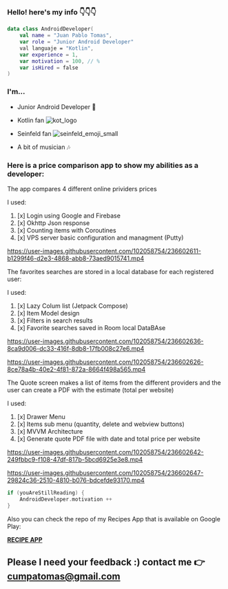 
### Hello! here's my info 👇👇👇
```kotlin
data class AndroidDeveloper(
    val name = "Juan Pablo Tomas",
    var role = "Junior Android Developer"
    val languaje = "Kotlin",
    var experience = 1,
    var motivation = 100, // %
    var isHired = false
)
```
### I'm...
* Junior Android Developer 📱


* Kotlin fan ![kot_logo](https://user-images.githubusercontent.com/102058754/236602534-ceee46b7-61bb-43b0-a3bf-c133f337bc4f.png)


* Seinfeld fan ![seinfeld_emoji_small](https://user-images.githubusercontent.com/102058754/236602538-906229d0-4142-43c8-8182-4f30efb2018b.png)


* A bit of musician 🎶

### Here is a price comparison app to show my abilities as a developer:

The app compares 4 different online prividers prices

I used:
1. [x] Login using Google and Firebase
2. [x] Okhttp Json response
3. [x] Counting items with Coroutines
4. [x] VPS server basic configuration and managment (Putty)


https://user-images.githubusercontent.com/102058754/236602611-b1299f46-d2e3-4868-abb8-73aed9015741.mp4



The favorites searches are stored in a local database for each registered user:

I used:
1. [x] Lazy Colum list (Jetpack Compose)
2. [x] Item Model design
3. [x] Filters in search results
4. [x] Favorite searches saved in Room local DataBAse

https://user-images.githubusercontent.com/102058754/236602636-8ca9d006-dc33-416f-8db8-17fb008c27e6.mp4 

https://user-images.githubusercontent.com/102058754/236602626-8ce78a4b-40e2-4f81-872a-8664f498a565.mp4


The Quote screen makes a list of items from the different providers and the user can create a PDF with the estimate (total per website)

I used:
1. [x] Drawer Menu
2. [x] Items sub menu (quantity, delete and webview buttons)
3. [x] MVVM Architecture
4. [x] Generate quote PDF file with date and total price per website



https://user-images.githubusercontent.com/102058754/236602642-249fbbc9-f108-47df-817b-5bcd6925e3e8.mp4


https://user-images.githubusercontent.com/102058754/236602647-29824c36-2510-4810-b076-bdcefde93170.mp4


```kotlin
if (youAreStillReading) {
    AndroidDeveloper.motivation ++
}
```

Also you can check the repo of my Recipes App that is available on Google Play:

[**RECIPE APP**](https://github.com/cumpatomas/Recetas_De_Bruno_App)

## Please I need your feedback :) contact me 👉 **cumpatomas@gmail.com**

